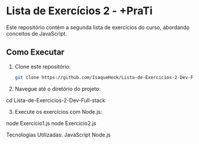 # Lista de Exercícios 2 - +PraTi

Este repositório contém a segunda lista de exercícios do curso, abordando conceitos de JavaScript.

## Como Executar

1. Clone este repositório:
   ```bash
   git clone https://github.com/IsaqueHeck/Lista-de-Exercicios-2-Dev-Full-stack.git

2. Navegue até o diretório do projeto:

cd Lista-de-Exercicios-2-Dev-Full-stack

3. Execute os exercícios com Node.js:

node Exercicio1.js
node Exercicio2.js

Tecnologias Utilizadas:
JavaScript
Node.js
